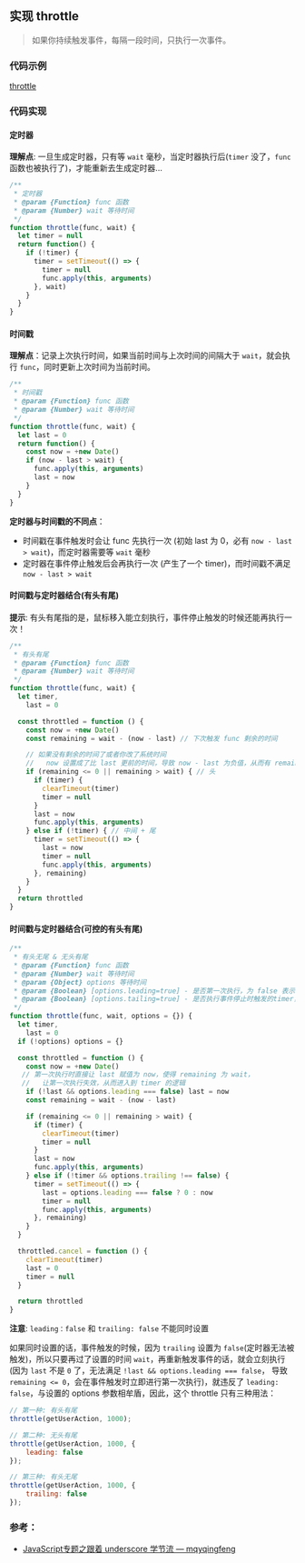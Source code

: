 ## 实现 throttle 

> 如果你持续触发事件，每隔一段时间，只执行一次事件。

### 代码示例

[throttle](https://codepen.io/savoygu/pen/gOgLKYG)

### 代码实现

#### 定时器

**理解点**: 一旦生成定时器，只有等 `wait` 毫秒，当定时器执行后(`timer` 没了，`func` 函数也被执行了)，才能重新去生成定时器...

```javascript
/**
 * 定时器
 * @param {Function} func 函数
 * @param {Number} wait 等待时间
 */
function throttle(func, wait) {
  let timer = null
  return function() {
    if (!timer) {
      timer = setTimeout(() => {
        timer = null
        func.apply(this, arguments)
      }, wait)
    }
  }
}
```

#### 时间戳

**理解点**：记录上次执行时间，如果当前时间与上次时间的间隔大于 `wait`，就会执行 `func`，同时更新上次时间为当前时间。

```javascript
/**
 * 时间戳
 * @param {Function} func 函数
 * @param {Number} wait 等待时间
 */
function throttle(func, wait) {
  let last = 0
  return function() {
    const now = +new Date()
    if (now - last > wait) {
      func.apply(this, arguments)
      last = now
    }
  }
}
```

**定时器与时间戳的不同点**：

- 时间戳在事件触发时会让 func 先执行一次 (初始 last 为 0，必有 `now - last > wait`)，而定时器需要等 `wait` 毫秒
- 定时器在事件停止触发后会再执行一次 (产生了一个 timer)，而时间戳不满足 `now - last > wait`

#### 时间戳与定时器结合(有头有尾)

**提示**: 有头有尾指的是，鼠标移入能立刻执行，事件停止触发的时候还能再执行一次！

```javascript
/**
 * 有头有尾
 * @param {Function} func 函数
 * @param {Number} wait 等待时间
 */
function throttle(func, wait) {
  let timer,
    last = 0

  const throttled = function () {
    const now = +new Date()
    const remaining = wait - (now - last) // 下次触发 func 剩余的时间

    // 如果没有剩余的时间了或者你改了系统时间
    //   now 设置成了比 last 更前的时间，导致 now - last 为负值，从而有 remaining > wait
    if (remaining <= 0 || remaining > wait) { // 头
      if (timer) {
        clearTimeout(timer)
        timer = null
      }
      last = now
      func.apply(this, arguments)
    } else if (!timer) { // 中间 + 尾
      timer = setTimeout(() => {
        last = now
        timer = null
        func.apply(this, arguments)
      }, remaining)
    }
  }
  return throttled
}
```

#### 时间戳与定时器结合(可控的有头有尾)

```javascript
/**
 * 有头无尾 & 无头有尾
 * @param {Function} func 函数
 * @param {Number} wait 等待时间
 * @param {Object} options 等待时间
 * @param {Boolean} [options.leading=true] - 是否第一次执行，为 false 表示不执行
 * @param {Boolean} [options.tailing=true] - 是否执行事件停止时触发的timer，为 false 表示不执行
 */
function throttle(func, wait, options = {}) {
  let timer,
    last = 0
  if (!options) options = {}

  const throttled = function () {
    const now = +new Date()
   // 第一次执行时直接让 last 赋值为 now，使得 remaining 为 wait，
   //   让第一次执行失效，从而进入到 timer 的逻辑
    if (!last && options.leading === false) last = now
    const remaining = wait - (now - last)

    if (remaining <= 0 || remaining > wait) {
      if (timer) {
        clearTimeout(timer)
        timer = null
      }
      last = now
      func.apply(this, arguments)
    } else if (!timer && options.trailing !== false) {
      timer = setTimeout(() => {
        last = options.leading === false ? 0 : now
        timer = null
        func.apply(this, arguments)
      }, remaining)
    }
  }

  throttled.cancel = function () {
    clearTimeout(timer)
    last = 0
    timer = null
  }

  return throttled
}
```

**注意**: `leading：false` 和 `trailing: false` 不能同时设置

如果同时设置的话，事件触发的时候，因为 `trailing` 设置为 `false`(定时器无法被触发)，所以只要再过了设置的时间 `wait`，再重新触发事件的话，就会立刻执行(因为 `last` 不是 `0` 了，无法满足 `!last && options.leading === false`， 导致 `remaining <= 0`，会在事件触发时立即进行第一次执行)，就违反了 `leading: false`，与设置的 options 参数相牟盾，因此，这个 throttle 只有三种用法：

```javascript
// 第一种: 有头有尾
throttle(getUserAction, 1000);

// 第二种: 无头有尾
throttle(getUserAction, 1000, {
    leading: false
});

// 第三种: 有头无尾
throttle(getUserAction, 1000, {
    trailing: false
});
```

### 参考：  

- [JavaScript专题之跟着 underscore 学节流 — mqyqingfeng](https://github.com/mqyqingfeng/Blog/issues/26)

